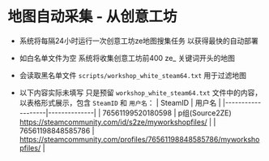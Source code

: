 
# 地图自动采集 - 从创意工坊
- 系统将每隔24小时运行一次创意工坊ze地图搜集任务 以获得最快的自动部署
- 如白名单文件为空 系统将收集创意工坊前400 ze_ 关键词开头的地图
- 会读取黑名单文件 `scripts/workshop_white_steam64.txt` 用于过滤地图

- 以下内容实际未填写 只是预留
 `workshop_white_steam64.txt` 文件中的内容，以表格形式展示，包含 `SteamID` 和 `用户名`：
| SteamID           | 用户名       |
|-------------------|--------------|
| 76561199520180598 | p组(Source2ZE)  https://steamcommunity.com/id/s2ze/myworkshopfiles/    |
| 76561198848585786 | https://steamcommunity.com/profiles/76561198848585786/myworkshopfiles/     |
